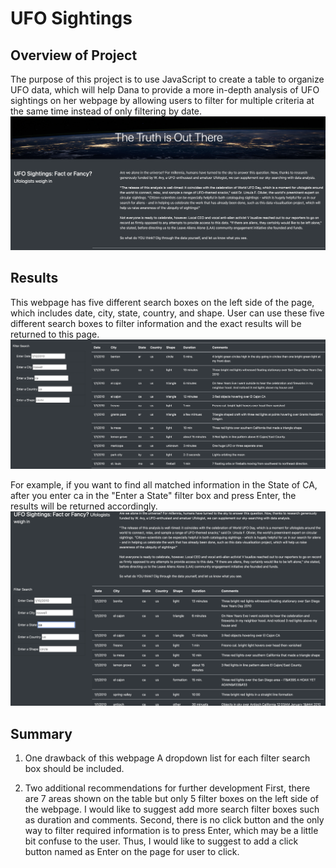 # UFO Sightings

## Overview of Project

The purpose of this project is to use JavaScript to create a table to organize UFO data, which will help Dana to provide a more in-depth analysis of UFO sightings on her webpage by allowing users to filter for multiple criteria at the same time instead of only filtering by date.
![Election Result](https://github.com/ningci0723/UFO/blob/main/static/images/p1.png)


## Results

This webpage has five different search boxes on the left side of the page, which includes date, city, state, country, and shape. User can use these five different search boxes to filter information and the exact results will be returned to this page.
![Election Result](https://github.com/ningci0723/UFO/blob/main/static/images/p2.png)

 For example, if you want to find all matched information in the State of CA, after you enter ca in the "Enter a State" filter box and press Enter, the results will be returned accordingly.
![Election Result](https://github.com/ningci0723/UFO/blob/main/static/images/p3.png)


## Summary
1. One drawback of this webpage
A dropdown list for each filter search box should be included.

2. Two additional recommendations for further development
First, there are 7 areas shown on the table but only 5 filter boxes on the left side of the webpage. I would like to suggest add more search filter boxes such as duration and comments.
Second, there is no click button and the only way to filter required information is to press Enter, which may be a little bit confuse to the user. Thus, I would like to suggest to add a click button named as Enter on the page for user to click.
